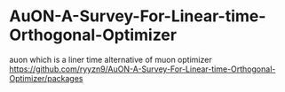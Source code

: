 # AuON-A-Survey-For-Linear-time-Orthogonal-Optimizer
auon which is a liner time alternative of muon optimizer
https://github.com/ryyzn9/AuON-A-Survey-For-Linear-time-Orthogonal-Optimizer/packages
